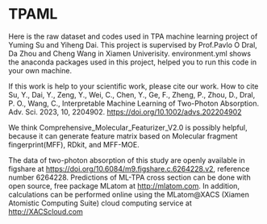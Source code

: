 # TPAML
Here is the raw dataset and codes used in TPA machine learning project of Yuming Su and Yiheng Dai.
This project is supervised by Prof.Pavlo O Dral, Da Zhou and Cheng Wang in Xiamen Univerisity.
environment.yml shows the anaconda packages used in this project, helped you to run this code in your own machine.

If this work is help to your scientific work, please cite our work.
How to cite
Su, Y., Dai, Y., Zeng, Y., Wei, C., Chen, Y., Ge, F., Zheng, P., Zhou, D., Dral, P. O., Wang, C., Interpretable Machine Learning of Two-Photon Absorption. Adv. Sci. 2023, 10, 2204902. https://doi.org/10.1002/advs.202204902

We think Comprehensive_Molecular_Featurizer_V2.0 is possibly helpful, because it can generate feature matrix based on Molecular fragment fingerprint(MFF), RDkit, and MFF-MOE.

The data of two-photon absorption  of this study are openly available in figshare at https://doi.org/10.6084/m9.figshare.c.6264228.v2, reference number 6264228.  Predictions of ML-TPA cross section can be done with open source, free package MLatom at http://mlatom.com. In addition, calculations can be performed online using the MLatom@XACS (Xiamen Atomistic Computing Suite) cloud computing service at http://XACScloud.com

